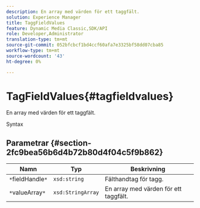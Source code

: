 ```yaml
---
description: En array med värden för ett taggfält.
solution: Experience Manager
title: TaggFieldValues
feature: Dynamic Media Classic,SDK/API
role: Developer,Administrator
translation-type: tm+mt
source-git-commit: 052bfcbcf1bd4ccf60afa7e3325bf58dd07cba85
workflow-type: tm+mt
source-wordcount: '43'
ht-degree: 0%

---
```



# TagFieldValues{#tagfieldvalues}

En array med värden för ett taggfält.

Syntax

## Parametrar {#section-2fc9bea56b6d4b72b80d4f04c5f9b862}

| Namn | Typ | Beskrivning |
|---|---|---|
| `*`fieldHandle`*` | `xsd:string` | Fälthandtag för tagg. |
| `*`valueArray`*` | `xsd:StringArray` | En array med värden för ett taggfält. |


